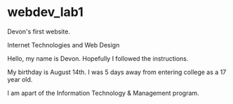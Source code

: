 # webdev_lab1
Devon's first website.

<html lang="en">
<head>
  <meta charset="utf-8">
  
Internet Technologies and Web Design

</head>
<body>
  <p>Hello, my name is Devon. Hopefully I followed the instructions.</p>
  <p>My birthday is August 14th. I was 5 days away from entering college as a 17 year old.</p>
  <p>I am apart of the Information Technology & Management program.</p>
</body>
</html>
